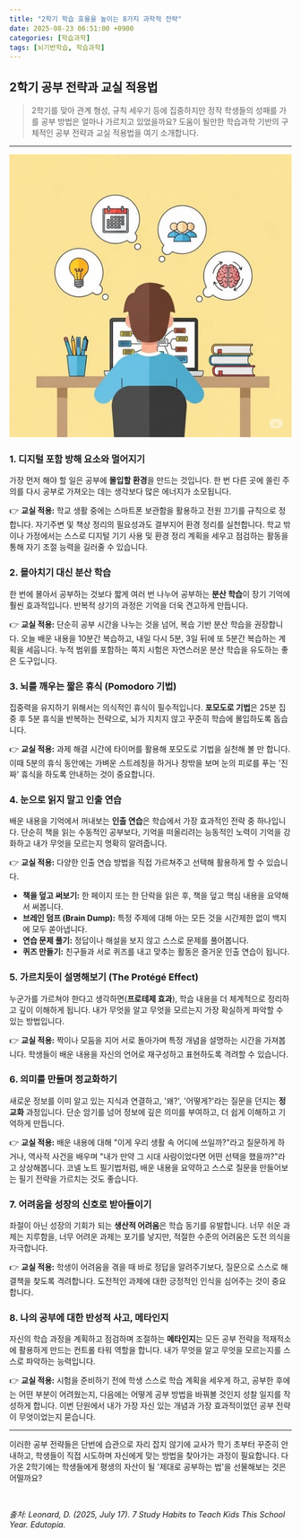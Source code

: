 ```yaml
---
title: "2학기 학습 효율을 높이는 8가지 과학적 전략"
date: 2025-08-23 06:51:00 +0900
categories: [학습과학]
tags: [뇌기반학습, 학습과학]
---
```


## 2학기 공부 전략과 교실 적용법

> 2학기를 맞아 관계 형성, 규칙 세우기 등에 집중하지만 정작 학생들의 성패를 가를 공부 방법은 얼마나 가르치고 있었을까요? 도움이 될만한 학습과학 기반의 구체적인 공부 전략과 교실 적용법을 여기 소개합니다.

---
![학습 효율을 높이는 8가지 전략](/assets/1234544.jpg)

### 1. 디지털 포함 방해 요소와 멀어지기

가장 먼저 해야 할 일은 공부에 **몰입할 환경**을 만드는 것입니다. 한 번 다른 곳에 쏠린 주의를 다시 공부로 가져오는 데는 생각보다 많은 에너지가 소모됩니다.

👉 **교실 적용:** 학교 생활 중에는 스마트폰 보관함을 활용하고 전원 끄기를 규칙으로 정합니다. 자기주변 및 책상 정리의 필요성과도 결부지어 환경 정리를 실천합니다. 학교 밖이나 가정에서는 스스로 디지털 기기 사용 및 환경 정리 계획을 세우고 점검하는 활동을 통해 자기 조절 능력을 길러줄 수 있습니다.

### 2. 몰아치기 대신 분산 학습

한 번에 몰아서 공부하는 것보다 짧게 여러 번 나누어 공부하는 **분산 학습**이 장기 기억에 훨씬 효과적입니다. 반복적 상기의 과정은 기억을 더욱 견고하게 만듭니다.

👉 **교실 적용:** 단순히 공부 시간을 나누는 것을 넘어, 복습 기반 분산 학습을 권장합니다. 오늘 배운 내용을 10분간 복습하고, 내일 다시 5분, 3일 뒤에 또 5분간 복습하는 계획을 세웁니다. 누적 범위를 포함하는 쪽지 시험은 자연스러운 분산 학습을 유도하는 좋은 도구입니다.

### 3. 뇌를 깨우는 짧은 휴식 (Pomodoro 기법)

집중력을 유지하기 위해서는 의식적인 휴식이 필수적입니다. **포모도로 기법**은 25분 집중 후 5분 휴식을 반복하는 전략으로, 뇌가 지치지 않고 꾸준히 학습에 몰입하도록 돕습니다.

👉 **교실 적용:** 과제 해결 시간에 타이머를 활용해 포모도로 기법을 실천해 볼 만 합니다. 이때 5분의 휴식 동안에는 가벼운 스트레칭을 하거나 창밖을 보며 눈의 피로를 푸는 '진짜' 휴식을 하도록 안내하는 것이 중요합니다.

### 4. 눈으로 읽지 말고 인출 연습

배운 내용을 기억에서 꺼내보는 **인출 연습**은 학습에서 가장 효과적인 전략 중 하나입니다. 단순히 책을 읽는 수동적인 공부보다, 기억을 떠올리려는 능동적인 노력이 기억을 강화하고 내가 무엇을 모르는지 명확히 알려줍니다.

👉 **교실 적용:** 다양한 인출 연습 방법을 직접 가르쳐주고 선택해 활용하게 할 수 있습니다.
* **책을 덮고 써보기:** 한 페이지 또는 한 단락을 읽은 후, 책을 덮고 핵심 내용을 요약해서 써봅니다.
* **브레인 덤프 (Brain Dump):** 특정 주제에 대해 아는 모든 것을 시간제한 없이 백지에 모두 쏟아냅니다.
* **연습 문제 풀기:** 정답이나 해설을 보지 않고 스스로 문제를 풀어봅니다.
* **퀴즈 만들기:** 친구들과 서로 퀴즈를 내고 맞추는 활동은 즐거운 인출 연습이 됩니다.

### 5. 가르치듯이 설명해보기 (The Protégé Effect)

누군가를 가르쳐야 한다고 생각하면(**프로테제 효과**), 학습 내용을 더 체계적으로 정리하고 깊이 이해하게 됩니다. 내가 무엇을 알고 무엇을 모르는지 가장 확실하게 파악할 수 있는 방법입니다.

👉 **교실 적용:** 짝이나 모둠을 지어 서로 돌아가며 특정 개념을 설명하는 시간을 가져봅니다. 학생들이 배운 내용을 자신의 언어로 재구성하고 표현하도록 격려할 수 있습니다.

### 6. 의미를 만들며 정교화하기

새로운 정보를 이미 알고 있는 지식과 연결하고, '왜?', '어떻게?'라는 질문을 던지는 **정교화** 과정입니다. 단순 암기를 넘어 정보에 깊은 의미를 부여하고, 더 쉽게 이해하고 기억하게 만듭니다.

👉 **교실 적용:** 배운 내용에 대해 "이게 우리 생활 속 어디에 쓰일까?"라고 질문하게 하거나, 역사적 사건을 배우며 "내가 만약 그 시대 사람이었다면 어떤 선택을 했을까?"라고 상상해봅니다. 코넬 노트 필기법처럼, 배운 내용을 요약하고 스스로 질문을 만들어보는 필기 전략을 가르치는 것도 좋습니다.

### 7. 어려움을 성장의 신호로 받아들이기

좌절이 아닌 성장의 기회가 되는 **생산적 어려움**은 학습 동기를 유발합니다. 너무 쉬운 과제는 지루함을, 너무 어려운 과제는 포기를 낳지만, 적절한 수준의 어려움은 도전 의식을 자극합니다.

👉 **교실 적용:** 학생이 어려움을 겪을 때 바로 정답을 알려주기보다, 질문으로 스스로 해결책을 찾도록 격려합니다. 도전적인 과제에 대한 긍정적인 인식을 심어주는 것이 중요합니다.

### 8. 나의 공부에 대한 반성적 사고, 메타인지

자신의 학습 과정을 계획하고 점검하며 조절하는 **메타인지**는 모든 공부 전략을 적재적소에 활용하게 만드는 컨트롤 타워 역할을 합니다. 내가 무엇을 알고 무엇을 모르는지를 스스로 파악하는 능력입니다.

👉 **교실 적용:** 시험을 준비하기 전에 학생 스스로 학습 계획을 세우게 하고, 공부한 후에는 어떤 부분이 어려웠는지, 다음에는 어떻게 공부 방법을 바꿔볼 것인지 성찰 일지를 작성하게 합니다. 이번 단원에서 내가 가장 자신 있는 개념과 가장 효과적이었던 공부 전략이 무엇이었는지 묻습니다.

---

이러한 공부 전략들은 단번에 습관으로 자리 잡지 않기에 교사가 학기 초부터 꾸준히 안내하고, 학생들이 직접 시도하며 자신에게 맞는 방법을 찾아가는 과정이 필요합니다. 다가온 2학기에는 학생들에게 평생의 자산이 될 '제대로 공부하는 법'을 선물해보는 것은 어떨까요?

<br>

_출처: ​Leonard, D. (2025, July 17). 7 Study Habits to Teach Kids This School Year. Edutopia._
